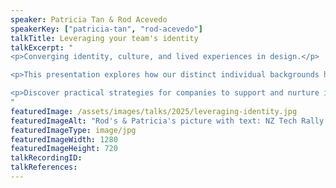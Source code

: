 ```yaml
---
speaker: Patricia Tan & Rod Acevedo
speakerKey: ["patricia-tan", "rod-acevedo"]
talkTitle: Leveraging your team's identity
talkExcerpt: "  
<p>Converging identity, culture, and lived experiences in design.</p> 

<p>This presentation explores how our distinct individual backgrounds have shaped our careers in design and tech, from the challenges we've faced to the different ways we've overcome them. We'll share our personal stories, shedding light on the unique issues and frustrations immigrants encounter, and how we've transformed our cultural backgrounds into professional strengths.</p> 

<p>Discover practical strategies for companies to support and nurture immigrant talent, tapping into the diverse perspectives that drive innovation. Join us for an inspiring look at design through an immigrant's lens, and gain actionable insights to create a more inclusive, creative workplace that harnesses the power of cultural diversity.</p>
"
featuredImage: /assets/images/talks/2025/leveraging-identity.jpg
featuredImageAlt: "Rod's & Patricia's picture with text: NZ Tech Rally. Leveraging your team's identity. A talk by Patricia Tan, Senior Product Designer & Rod Acevedo, Design Lead @ RUSH Digital"
featuredImageType: image/jpg
featuredImageWidth: 1280
featuredImageHeight: 720
talkRecordingID:
talkReferences:
---
```

